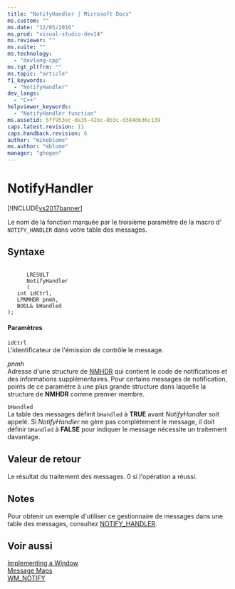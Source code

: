 ```yaml
---
title: "NotifyHandler | Microsoft Docs"
ms.custom: ""
ms.date: "12/05/2016"
ms.prod: "visual-studio-dev14"
ms.reviewer: ""
ms.suite: ""
ms.technology: 
  - "devlang-cpp"
ms.tgt_pltfrm: ""
ms.topic: "article"
f1_keywords: 
  - "NotifyHandler"
dev_langs: 
  - "C++"
helpviewer_keywords: 
  - "NotifyHandler function"
ms.assetid: 5ff953ec-de35-42bc-8b3c-d384d636c139
caps.latest.revision: 11
caps.handback.revision: 6
author: "mikeblome"
ms.author: "mblome"
manager: "ghogen"
---
```

# NotifyHandler
[!INCLUDE[vs2017banner](../assembler/inline/includes/vs2017banner.md)]

Le nom de la fonction marquée par le troisième paramètre de la macro d' `NOTIFY_HANDLER` dans votre table des messages.  
  
## Syntaxe  
  
```  
  
      LRESULT   
      NotifyHandler  
      (  
   int idCtrl,  
   LPNMHDR pnmh,  
   BOOL& bHandled   
);  
```  
  
#### Paramètres  
 `idCtrl`  
 L'identificateur de l'émission de contrôle le message.  
  
 *pnmh*  
 Adresse d'une structure de [NMHDR](http://msdn.microsoft.com/library/windows/desktop/bb775514) qui contient le code de notifications et des informations supplémentaires.  Pour certains messages de notification, points de ce paramètre à une plus grande structure dans laquelle la structure de **NMHDR** comme premier membre.  
  
 `bHandled`  
 La table des messages définit `bHandled` à **TRUE** avant *NotifyHandler* soit appelé.  Si *NotifyHandler* ne gère pas complètement le message, il doit définir `bHandled` à **FALSE** pour indiquer le message nécessite un traitement davantage.  
  
## Valeur de retour  
 Le résultat du traitement des messages.  0 si l'opération a réussi.  
  
## Notes  
 Pour obtenir un exemple d'utiliser ce gestionnaire de messages dans une table des messages, consultez [NOTIFY\_HANDLER](../Topic/NOTIFY_HANDLER.md).  
  
## Voir aussi  
 [Implementing a Window](../atl/implementing-a-window.md)   
 [Message Maps](../atl/message-maps-atl.md)   
 [WM\_NOTIFY](http://msdn.microsoft.com/library/windows/desktop/bb775583)